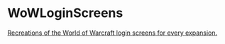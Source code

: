 # WoWLoginScreens
[Recreations of the World of Warcraft login screens for every expansion.](https://windweb.github.io/WoWLoginScreens/)
